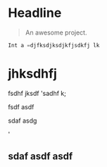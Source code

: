 # Headline

> An awesome project.

```java
Int a =djfksdjksdjkfjsdkfj lk
```

# jhksdhfj

fsdhf jksdf 'sadhf k;

fsdf asdf 

sdaf asdg 

'

## sdaf asdf asdf 
